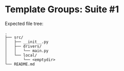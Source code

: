# Template Groups: Suite #1

Expected file tree:
```
.
├── src/
│   ├── __init__.py
│   ├── drivers/
│   │   └── main.py
│   └── local/
│       └── <emptydir>
└── README.md
```
